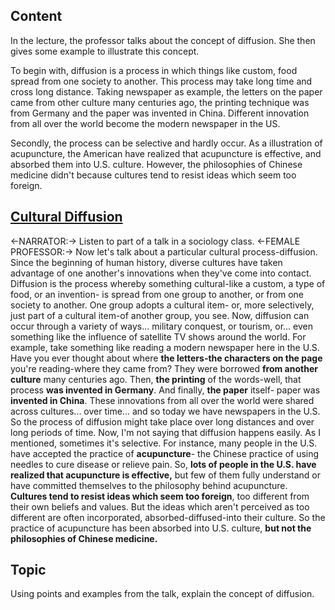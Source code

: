## Content
In the lecture, the professor talks about the concept of diffusion. She then gives some example to illustrate this concept. 

To begin with, diffusion is a process in which things like custom, food spread from one society to another. This process may take long time and cross long distance. Taking newspaper as example, the letters on the paper came from other culture many centuries ago, the printing technique was from Germany and the paper was invented in China. Different innovation from all over the world become the modern newspaper in the US.

Secondly, the process can be selective and hardly occur. As a illustration of acupuncture, the American have realized that acupuncture is effective, and absorbed them into U.S. culture. However, the philosophies of Chinese medicine didn't because cultures tend to resist ideas which seem too foreign.

## [Cultural Diffusion](https://img.kmf.com/toefl/listening/audio/6b589006d7cb711a7bf480889c8802ce.mp3)
<-NARRATOR:-> Listen to part of a talk in a sociology class.
<-FEMALE PROFESSOR:-> Now let's talk about a particular cultural process-diffusion.
Since the beginning of human history, diverse cultures have taken advantage of one another's innovations when they've come into contact.
Diffusion is the process whereby something cultural-like a custom, a type of food, or an invention-
is spread from one group to another, or from one society to another.
One group adopts a cultural item-
or, more selectively, just part of a cultural item-of another group, you see.
Now, diffusion can occur through a variety of ways... military conquest, or tourism, or...
even something like the influence of satellite TV shows around the world.
For example, take something like reading a modern newspaper here in the U.S.
Have you ever thought about where **the letters-the characters on the page** you're reading-where they came from?
They were borrowed **from another culture** many centuries ago.
Then, **the printing** of the words-well, that process **was invented in Germany**.
And finally, **the paper** itself-
paper was **invented in China**.
These innovations from all over the world were shared across cultures...
over time... and so today we have newspapers in the U.S.
So the process of diffusion might take place over long distances and over long periods of time.
Now, I'm not saying that diffusion happens easily.
As I mentioned, sometimes it's selective.
For instance, many people in the U.S. have accepted the practice of **acupuncture**-
the Chinese practice of using needles to cure disease or relieve pain.
So, **lots of people in the U.S. have realized that acupuncture is effective,**
but few of them fully understand or have committed themselves to the philosophy behind acupuncture.
**Cultures tend to resist ideas which seem too foreign**,
too different from their own beliefs and values.
But the ideas which aren't perceived as too different are often incorporated,
absorbed-diffused-into their culture.
So the practice of acupuncture has been absorbed into U.S. culture,
**but not the philosophies of Chinese medicine.**

## Topic
Using points and examples from the talk, explain the concept of diffusion.